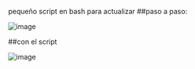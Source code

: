 pequeño script en bash para actualizar
##paso a paso:


![image](https://github.com/apuromafo/Repositorio_bash/assets/23161917/ad697377-f92d-4e13-81cd-a9af9eab49f0)


##con el script


![image](https://github.com/apuromafo/Repositorio_bash/assets/23161917/dd3c8b4c-bfed-45f4-8555-853bdfbe2a6c)
